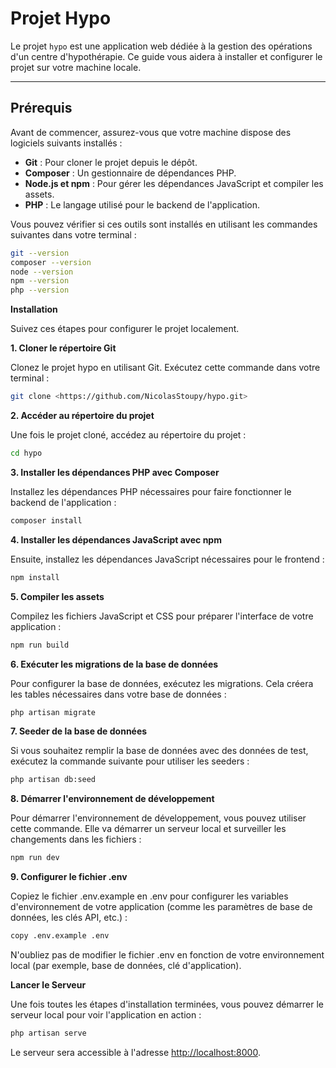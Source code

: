 # Projet Hypo

Le projet `hypo` est une application web dédiée à la gestion des opérations d'un centre d'hypothérapie. Ce guide vous
aidera à installer et configurer le projet sur votre machine locale.

---

## Prérequis

Avant de commencer, assurez-vous que votre machine dispose des logiciels suivants installés :

- **Git** : Pour cloner le projet depuis le dépôt.
- **Composer** : Un gestionnaire de dépendances PHP.
- **Node.js et npm** : Pour gérer les dépendances JavaScript et compiler les assets.
- **PHP** : Le langage utilisé pour le backend de l'application.

Vous pouvez vérifier si ces outils sont installés en utilisant les commandes suivantes dans votre terminal :

```bash
git --version
composer --version
node --version
npm --version
php --version
```

**Installation**

Suivez ces étapes pour configurer le projet localement.

**1\. Cloner le répertoire Git**

Clonez le projet hypo en utilisant Git. Exécutez cette commande dans votre terminal :

```bash
git clone <https://github.com/NicolasStoupy/hypo.git>
```
**2\. Accéder au répertoire du projet**

Une fois le projet cloné, accédez au répertoire du projet :

```bash
cd hypo
```
**3\. Installer les dépendances PHP avec Composer**

Installez les dépendances PHP nécessaires pour faire fonctionner le backend de l'application :
```bash
composer install
```
**4\. Installer les dépendances JavaScript avec npm**

Ensuite, installez les dépendances JavaScript nécessaires pour le frontend :
```bash
npm install
```
**5\. Compiler les assets**

Compilez les fichiers JavaScript et CSS pour préparer l'interface de votre application :
```bash
npm run build
```
**6\. Exécuter les migrations de la base de données**

Pour configurer la base de données, exécutez les migrations. Cela créera les tables nécessaires dans votre base de données :
```bash
php artisan migrate
```
**7\. Seeder de la base de données**

Si vous souhaitez remplir la base de données avec des données de test, exécutez la commande suivante pour utiliser les seeders :
```bash
php artisan db:seed
```
**8\. Démarrer l'environnement de développement**

Pour démarrer l'environnement de développement, vous pouvez utiliser cette commande. Elle va démarrer un serveur local et surveiller les changements dans les fichiers :
```bash
npm run dev
```
**9\. Configurer le fichier .env**

Copiez le fichier .env.example en .env pour configurer les variables d'environnement de votre application (comme les paramètres de base de données, les clés API, etc.) :
```bash
copy .env.example .env
```
N'oubliez pas de modifier le fichier .env en fonction de votre environnement local (par exemple, base de données, clé d'application).

**Lancer le Serveur**

Une fois toutes les étapes d'installation terminées, vous pouvez démarrer le serveur local pour voir l'application en action :
```bash
php artisan serve
```
Le serveur sera accessible à l'adresse <http://localhost:8000>.
